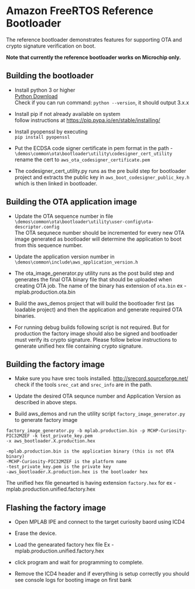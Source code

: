 # Amazon FreeRTOS Reference Bootloader ##
The reference bootloader demonstrates features for supporting OTA and crypto signature verification on boot.

**Note that currently the reference bootloader works on Microchip only.**

## Building the bootloader

* Install python 3 or higher  
  [Python Download](https://www.python.org/downloads/)  
  Check if you can run command: `python --version`, it should output 3.x.x
    
* Install pip if not already available on system  
   follow instructions at  https://pip.pypa.io/en/stable/installing/  

* Install pyopenssl by executing  
`pip install pyopenssl`

* Put the ECDSA code signer certificate in pem format in the path - 
    `\demos\common\ota\bootloader\utility\codesigner_cert_utility`  
    rename the cert to `aws_ota_codesigner_certificate.pem`  
    
* The codesigner_cert_utility.py runs as the pre build step for bootloader 
project and extracts the public key in `aws_boot_codesigner_public_key.h` which
is then linked in bootloader. 

## Building the OTA application image

* Update the OTA sequence number in file `\demos\common\ota\bootloader\utility\user-config\ota-descriptor.config`  
    The OTA sequnece number should be incremented for every new OTA image generated as bootloader will determine 
    the application to boot from this sequence number.
    
*  Update the application version number in `\demos\common\include\aws_application_version.h`  

*  The ota_image_generator.py utility runs as the post build step and generates the final OTA binary file 
    that should be uploaded when creating OTA job. The name of the binary has extension of `ota.bin` 
    ex - mplab.production.ota.bin

*  Build the aws_demos project that will build the bootloader first (as loadable project) and then the application and generate 
   required OTA binaries.
   
*  For running debug builds following script is not required. But for production the factory image should also be signed and bootloader must verify its crypto signature. Please follow below instructions to generate unified hex file containing crypto signature.
    
##  Building the factory image

* Make sure you have srec tools installed. 
  http://srecord.sourceforge.net/  
  check if the tools `srec_cat` and `srec_info` are in the path.

* Update the desired OTA sequnce number and Application Version as described in above steps.

* Build aws_demos and run the utility script `factory_image_generator.py ` to generate factory image 

```
factory_image_generator.py -b mplab.production.bin -p MCHP-Curiosity-PIC32MZEF -k test_private_key.pem 
-x aws_bootloader.X.production.hex
```
    -mplab.production.bin is the application binary (this is not OTA binary)  
    -MCHP-Curiosity-PIC32MZEF is the platform name  
    -test_private_key.pem is the private key  
    -aws_bootloader.X.production.hex is the bootloader hex  

The unified hex file genearted is having extension `factory.hex` for ex - mplab.production.unified.factory.hex

## Flashing the factory image

* Open MPLAB IPE and connect to the target curiosity baord using ICD4

* Erase the device.

* Load the genearated factory hex file Ex - mplab.production.unified.factory.hex

* click program and wait for programming to complete.

* Remove the ICD4 header and if everything is setup correctly you should see console logs for booting image on first bank 


